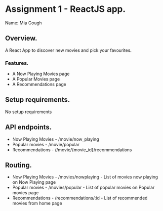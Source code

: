 # Assignment 1 - ReactJS app.

Name: Mia Gough

## Overview.

A React App to discover new movies and pick your favourites.

### Features.

+ A Now Playing Movies page
+ A Popular Movies page
+ A Recommendations page


## Setup requirements.

No setup requirements

## API endpoints.

+ Now Playing Movies - /movie/now_playing
+ Popular movies - /movie/popular
+ Recommendations - //movie/{movie_id}/recommendations

## Routing.

+ Now Playing Movies - /movies/nowplaying - List of movies now playing on Now Playing page
+ Popular movies - /movies/popular - List of popular movies on Popular movies page
+ Recommendations - /recommendations/:id - List of recommended movies from home page
